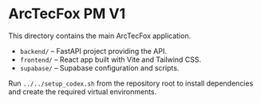 # ArcTecFox PM V1

This directory contains the main ArcTecFox application.

- `backend/` – FastAPI project providing the API.
- `frontend/` – React app built with Vite and Tailwind CSS.
- `supabase/` – Supabase configuration and scripts.

Run `../../setup_codex.sh` from the repository root to install dependencies and create the required virtual environments.

